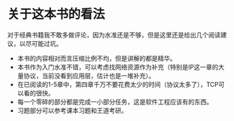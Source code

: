 # 关于这本书的看法
对于经典书籍我不敢多做评论，因为水准还是不够，但是这里还是给出几个阅读建议，以尽可能过坑。
+ 本书的内容相对而言压缩比例不均，但是讲解的都是精华。
+ 本书作为入门水准不错，可以考虑找网络资源作为补充（特别是IP这一章的大量协议，当前没看到应用层，估计也是一堆补充）。
+ 在已阅读的1-5章中，第四章千万不要花费太少的时间（协议太多了），TCP可以看的很快。
+ 每一个零碎的部分都是完成一小部分任务，这是软件工程应该有的东西。
+ 习题部分可以参考课本习题和王道考研。